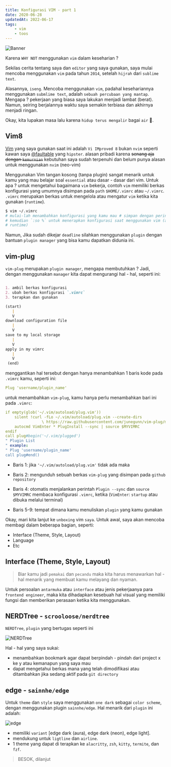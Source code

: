```yaml
---
title: Konfigurasi VIM - part 1
date: 2020-06-28
updatedAt: 2022-06-17 
tags:
    - vim
    - toos
---
```


![Banner](./sample-linux.png)

Karena `WHY NOT` menggunakan `vim` dalam keseharian ?

Sekilas cerita tentang saya dan `editor` yang saya gunakan, saya mulai mencoba
menggunakan `vim` pada tahun `2014`, setelah `hijrah` dari `sublime text`.

Alasannya, `iseng`. Mencoba menggunakan `vim`, padahal kesehariannya menggunakan
`submlime text`, adalah `sebuah percubaan yang mantap`. Mengapa ? pekerjaan yang
biasa saya lakukan menjadi lambat (berat). Namun, seiring berjalannya waktu
saya semakin terbiasa dan akhirnya menjadi ringan.

Okay, kita lupakan masa lalu karena `hidup terus mengalir` bagai `air` 🌊.

## Vim8

[Vim](Vim) yang saya gunakan saat ini adalah `Vi IMproved 8` bukan `nvim` seperti
kawan saya [@faultable](https://faultable.dev) yang `hipster`.  alasan pribadi
karena ~~senang aja dengan `kemurnian`~~ kebutuhan saya sudah terpenuhi dan
belum punya alasan untuk menggunakan `nvim` (neo-vim)

Menggunakan Vim tangan kosong (tanpa plugin) sangat menarik untuk kamu yang mau
belajar soal `essential` atau dasar - dasar dari vim. Untuk apa ? untuk
mengetahui bagaimana `vim` bekerja, contoh `vim` memiliki berkas konfigurasi
yang umumnya disimpan pada `path` `$HOME/.vimrc` atau `~/.vimrc`.  `.vimrc`
merupakan berkas untuk mengelola atau mengatur `vim` ketika kita gunakan
(`runtime`).

```bash
$ vim ~/.vimrc
# mulai-lah menambahkan konfigurasi yang kamu mau # simpan dengan perintah `:w`
# kemudian `:so %` untuk menerapkan konfigurasi saat menggunakan vim (apply in
# runtime)
```

Namun, Jika sudah dikejar `deadline` silahkan menggunakan `plugin` dengan
bantuan `plugin manager` yang bisa kamu dapatkan didunia ini.

## vim-plug

`vim-plug` merupakan `plugin manager`, mengapa membutuhkan ? Jadi, dengan menggunakan `manager` kita dapat mengurangi hal - hal, seperti ini:

```markdown

1. ambil berkas konfigurasi
2. ubah berkas konfigurasi `.vimrc`
3. terapkan dan gunakan

(start)
   |
   V
download configuration file
   |
   V
save to my local storage
   |
   V
apply in my vimrc 
   |
   V
 (end)
```

menggantikan hal tersebut dengan hanya menambahkan 1 baris kode pada `.vimrc` kamu, seperti ini:

```yaml
Plug 'username/plugin_name'
```

untuk menambahkan `vim-plug`, kamu hanya perlu menambahkan bari ini pada `.vimrc`:

```yaml
if empty(glob('~/.vim/autoload/plug.vim'))
    silent !curl -fLo ~/.vim/autoload/plug.vim --create-dirs
                \ https://raw.githubusercontent.com/junegunn/vim-plug/master/plug.vim
    autocmd VimEnter * PlugInstall --sync | source $MYVIMRC
endif
call plug#begin('~/.vim/plugged')
" Plugin List
" example: 
" Plug 'username/plugin_name'
call plug#end()
```

*   Baris 1: jika `'~/.vim/autoload/plug.vim'` tidak ada maka

*   Baris 2: mengunduh sebuah berkas `vim-plug` yang disimpan pada `github repository`

*   Baris 4: otomatis menjalankan perintah `Plugin --sync` dan `source $MYVIMRC` membaca konfigurasi `.vimrc`, ketika (`VimEnter`: `startup` atau dibuka melalui terminal)

*   Baris 5-9: tempat dimana kamu menuliskan `plugin` yang kamu gunakan

Okay, mari kita lanjut ke `unboxing` vim `saya`.
Untuk awal, saya akan mencoba membagi dalam beberapa bagian, seperti:

*   Interface (Theme, Style, Layout)
*   Language
*   Etc

## Interface (Theme, Style, Layout)

> Biar kamu jadi `pemakai` dan `pecandu` maka kita harus menawarkan hal - hal menarik yang membuat kamu melayang dan nyaman.

Untuk persoalan `antarmuka` atau `interface` atau jenis pekerjaanya para `frontend engineer`, maka kita dihadapkan kesebuah hal visual yang memiliki fungsi dan memberikan perasaan ketika kita menggunakan.

## NERDTree - `scrooloose/nerdtree`

`NERDTree`, `plugin` yang bertugas seperti ini

![NERDTree](./vim-nerdtree.png)

Hal - hal yang saya sukai:

*   menambahkan bookmark agar dapat berpindah - pindah dari project x ke y atau kemanapun yang saya mau
*   dapat mengetahui berkas mana yang telah dimodifikasi atau ditambahkan jika sedang aktif pada `git directory`

## edge - `sainnhe/edge`

Untuk `theme` dan `style` saya menggunakan `one dark` sebagai `color scheme`, dengan menggunakan plugin `sainnhe/edge`.
Hal menarik dari `plugin` ini adalah:

![edge](./sainhe-edge.png)

*   memiliki `variant` \[edge dark (aura), edge dark (neon),  edge light].
*   mendukung untuk `ligtline` dan `airline`.
*   1 theme yang dapat di terapkan ke `alacritty`, `zsh`, `kitty`, `termite`, dan `fzf`.

> BESOK, dilanjut

